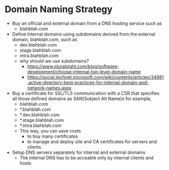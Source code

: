 # Domain Naming Strategy
- Buy an official and external domain from a DNS hosting service such as
  - blahblah.com
- Define internal domains using subdomains derived from the external domain, blahblah.com, such as
  - dev.blahblah.com
  - stage.blahblah.com
  - intra.blahblah.com
  - why should we use subdomains?
    - https://www.pluralsight.com/blog/software-development/choose-internal-top-level-domain-name
    - https://social.technet.microsoft.com/wiki/contents/articles/34981.active-directory-best-practices-for-internal-domain-and-network-names.aspx
- Buy a certificate for SSL/TLS communication with a CSR that specifies all those defined domains as SAN(Subject Alt Name)s for example,
  - blahblah.com
  - *.blahblah.com
  - *.dev.blahblah.com
  - *.stage.blahblah.com
  - *.intra.blahblah.com
  - This way, you can save costs 
    - to buy many certificates 
    - to manage and deploy site and CA certificates for servers and clients.
- Setup DNS servers separately for internal and external domains
  - The internal DNS has to be acceable only by internal clients and hosts

